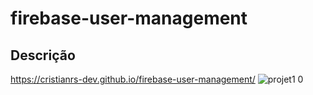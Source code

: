 # firebase-user-management

## Descrição




https://cristianrs-dev.github.io/firebase-user-management/
![projet1 0](https://github.com/eclipseCJP/autenticar/assets/58758617/16154fc2-8935-4b9c-99ad-d71bac8c0cd2)
